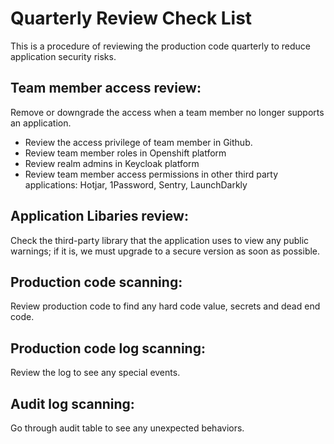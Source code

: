 # Quarterly Review Check List
This is a procedure of reviewing the production code quarterly to reduce application security risks.

## Team member access review:
Remove or downgrade the access when a team member no longer supports an application.
- Review the access privilege of team member in Github.
- Review team member roles in Openshift platform
- Review realm admins in Keycloak platform
- Review team member access permissions in other third party applications: Hotjar, 1Password, Sentry, LaunchDarkly

## Application Libaries review:
Check the third-party library that the application uses to view any public warnings; if it is, we must upgrade to a secure version as soon as possible.

## Production code scanning:
Review production code to find any hard code value, secrets and dead end code.

## Production code log scanning:
Review the log to see any special events.

## Audit log scanning:
Go through audit table to see any unexpected behaviors.
